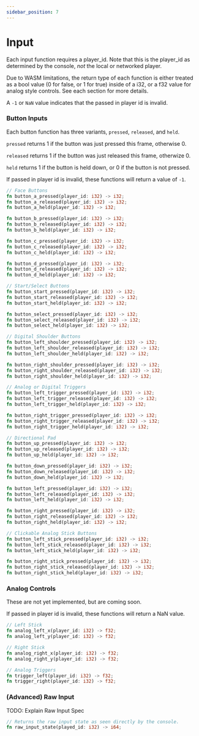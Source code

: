 ```yaml
---
sidebar_position: 7
---
```


# Input

Each input function requires a player_id. Note that this is the player_id as determined by the console, *not* the local or networked player.

Due to WASM limitations, the return type of each function is either treated as a bool value (0 for false, or 1 for true) inside of a i32, or a f32 value for analog style controls. See each section for more details.

A `-1` or `NaN` value indicates that the passed in player id is invalid.

### Button Inputs

Each button function has three variants, `pressed`, `released`, and `held`.

`pressed` returns 1 if the button was just pressed this frame, otherwise 0.

`released` returns 1 if the button was just released this frame, otherwize 0.

`held` returns 1 if the button is held down, or 0 if the button is not pressed.

If passed in player id is invalid, these functions will return a value of `-1`.


```rust title="Binary Input Api"
// Face Buttons
fn button_a_pressed(player_id: i32) -> i32;
fn button_a_released(player_id: i32) -> i32;
fn button_a_held(player_id: i32) -> i32;

fn button_b_pressed(player_id: i32) -> i32;
fn button_b_released(player_id: i32) -> i32;
fn button_b_held(player_id: i32) -> i32;

fn button_c_pressed(player_id: i32) -> i32;
fn button_c_released(player_id: i32) -> i32;
fn button_c_held(player_id: i32) -> i32;

fn button_d_pressed(player_id: i32) -> i32;
fn button_d_released(player_id: i32) -> i32;
fn button_d_held(player_id: i32) -> i32;

// Start/Select Buttons
fn button_start_pressed(player_id: i32) -> i32;
fn button_start_released(player_id: i32) -> i32;
fn button_start_held(player_id: i32) -> i32;

fn button_select_pressed(player_id: i32) -> i32;
fn button_select_released(player_id: i32) -> i32;
fn button_select_held(player_id: i32) -> i32;

// Digital Shoulder Buttons
fn button_left_shoulder_pressed(player_id: i32) -> i32;
fn button_left_shoulder_released(player_id: i32) -> i32;
fn button_left_shoulder_held(player_id: i32) -> i32;

fn button_right_shoulder_pressed(player_id: i32) -> i32;
fn button_right_shoulder_released(player_id: i32) -> i32;
fn button_right_shoulder_held(player_id: i32) -> i32;

// Analog or Digital Triggers
fn button_left_trigger_pressed(player_id: i32) -> i32;
fn button_left_trigger_released(player_id: i32) -> i32;
fn button_left_trigger_held(player_id: i32) -> i32;

fn button_right_trigger_pressed(player_id: i32) -> i32;
fn button_right_trigger_released(player_id: i32) -> i32;
fn button_right_trigger_held(player_id: i32) -> i32;

// Directional Pad
fn button_up_pressed(player_id: i32) -> i32;
fn button_up_released(player_id: i32) -> i32;
fn button_up_held(player_id: i32) -> i32;

fn button_down_pressed(player_id: i32) -> i32;
fn button_down_released(player_id: i32) -> i32;
fn button_down_held(player_id: i32) -> i32;

fn button_left_pressed(player_id: i32) -> i32;
fn button_left_released(player_id: i32) -> i32;
fn button_left_held(player_id: i32) -> i32;

fn button_right_pressed(player_id: i32) -> i32;
fn button_right_released(player_id: i32) -> i32;
fn button_right_held(player_id: i32) -> i32;

// Clickable Analog Stick Buttons
fn button_left_stick_pressed(player_id: i32) -> i32;
fn button_left_stick_released(player_id: i32) -> i32;
fn button_left_stick_held(player_id: i32) -> i32;

fn button_right_stick_pressed(player_id: i32) -> i32;
fn button_right_stick_released(player_id: i32) -> i32;
fn button_right_stick_held(player_id: i32) -> i32;
```

### Analog Controls

These are not yet implemented, but are coming soon.

If passed in player id is invalid, these functions will return a NaN value.

```rust title="Analog Input Api"
// Left Stick
fn analog_left_x(player_id: i32) -> f32;
fn analog_left_y(player_id: i32) -> f32;

// Right Stick
fn analog_right_x(player_id: i32) -> f32;
fn analog_right_y(player_id: i32) -> f32;

// Analog Triggers
fn trigger_left(player_id: i32) -> f32;
fn trigger_right(player_id: i32) -> f32;
```

### (Advanced) Raw Input

TODO: Explain Raw Input Spec

```rust
// Returns the raw input state as seen directly by the console.
fn raw_input_state(played_id: i32) -> i64;
```